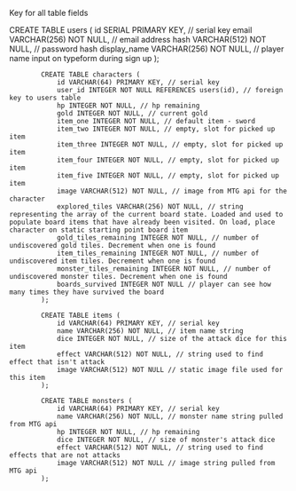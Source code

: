Key for all table fields

CREATE TABLE users (
                id SERIAL PRIMARY KEY, // serial key
                email VARCHAR(256) NOT NULL, // email address
                hash VARCHAR(512) NOT NULL, // password hash
                display_name VARCHAR(256) NOT NULL, // player name input on typeform during sign up
            );

            CREATE TABLE characters (
                id VARCHAR(64) PRIMARY KEY, // serial key
                user_id INTEGER NOT NULL REFERENCES users(id), // foreign key to users table
                hp INTEGER NOT NULL, // hp remaining
                gold INTEGER NOT NULL, // current gold
                item_one INTEGER NOT NULL, // default item - sword
                item_two INTEGER NOT NULL, // empty, slot for picked up item
                item_three INTEGER NOT NULL, // empty, slot for picked up item
                item_four INTEGER NOT NULL, // empty, slot for picked up item
                item_five INTEGER NOT NULL, // empty, slot for picked up item
                image VARCHAR(512) NOT NULL, // image from MTG api for the character
                explored_tiles VARCHAR(256) NOT NULL, // string representing the array of the current board state. Loaded and used to populate board items that have already been visited. On load, place character on static starting point board item
                gold_tiles_remaining INTEGER NOT NULL, // number of undiscovered gold tiles. Decrement when one is found
                item_tiles_remaining INTEGER NOT NULL, // number of undiscovered item tiles. Decrement when one is found
                monster_tiles_remaining INTEGER NOT NULL, // number of undiscovered monster tiles. Decrement when one is found
                boards_survived INTEGER NOT NULL // player can see how many times they have survived the board
            );

            CREATE TABLE items (
                id VARCHAR(64) PRIMARY KEY, // serial key
                name VARCHAR(256) NOT NULL, // item name string
                dice INTEGER NOT NULL, // size of the attack dice for this item
                effect VARCHAR(512) NOT NULL, // string used to find effect that isn't attack
                image VARCHAR(512) NOT NULL // static image file used for this item
            );

            CREATE TABLE monsters (
                id VARCHAR(64) PRIMARY KEY, // serial key
                name VARCHAR(256) NOT NULL, // monster name string pulled from MTG api
                hp INTEGER NOT NULL, // hp remaining
                dice INTEGER NOT NULL, // size of monster's attack dice
                effect VARCHAR(512) NOT NULL, // string used to find effects that are not attacks
                image VARCHAR(512) NOT NULL // image string pulled from MTG api
            );